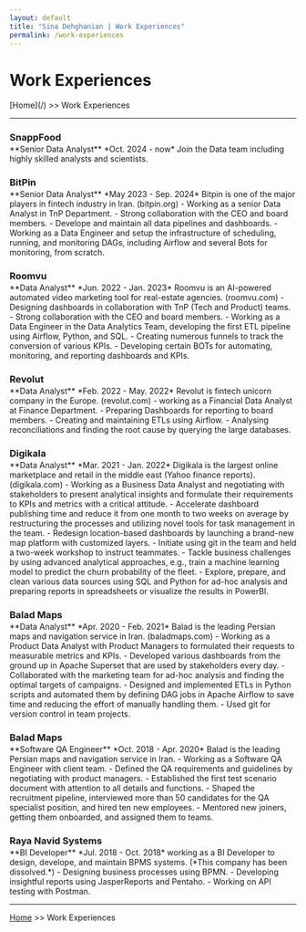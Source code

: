```yaml
---
layout: default
title: "Sina Dehghanian | Work Experiences"
permalink: /work-experiences
---
```

<h1>Work Experiences</h1>
[Home](/) >> Work Experiences   

---   

<h3 style="margin-bottom:2px;">SnappFood</h3>
**Senior Data Analyst**   
*Oct. 2024 - now*   
Join the Data team including highly skilled analysts and scientists.    

<h3 style="margin-bottom:2px;">BitPin</h3>
**Senior Data Analyst**   
*May 2023 - Sep. 2024*   
Bitpin is one of the major players in fintech industry in Iran. (bitpin.org)
- Working as a senior Data Analyst in TnP Department.
- Strong collaboration with the CEO and board members.
- Develope and maintain all data pipelines and dashboards.
- Working as a Data Engineer and setup the infrastructure of scheduling, running, and monitoring DAGs, including Airflow and several Bots for monitoring, from scratch.


<h3 style="margin-bottom:2px;">Roomvu</h3>
**Data Analyst**  
*Jun. 2022 - Jan. 2023*   
Roomvu is an AI-powered automated video marketing tool for real-estate agencies. (roomvu.com)
- Designing dashboards in collaboration with TnP (Tech and Product) teams.
- Strong collaboration with the CEO and board members.
- Working as a Data Engineer in the Data Analytics Team, developing the first ETL pipeline using Airflow, Python, and SQL.
- Creating numerous funnels to track the conversion of various KPIs.
- Developing certain BOTs for automating, monitoring, and reporting dashboards and KPIs.


<h3 style="margin-bottom:2px;">Revolut</h3>
**Data Analyst**   
*Feb. 2022 - May. 2022*   
Revolut is fintech unicorn company in the Europe. (revolut.com)
- working as a Financial Data Analyst at Finance Department.
- Preparing Dashboards for reporting to board members.
- Creating and maintaining ETLs using Airflow.
- Analysing reconciliations and finding the root cause by querying the large databases.


<h3 style="margin-bottom:2px;">Digikala</h3>
**Data Analyst**   
*Mar. 2021 - Jan. 2022*  
Digikala is the largest online marketplace and retail in the middle east (Yahoo finance reports). (digikala.com)
- Working as a Business Data Analyst and negotiating with stakeholders to present analytical insights and formulate their requirements to KPIs and metrics with a critical attitude.
- Accelerate dashboard publishing time and reduce it from one month to two weeks on average by restructuring the processes and utilizing novel tools for task management in the team.
- Redesign location-based dashboards by launching a brand-new map platform with customized layers.
- Initiate using git in the team and held a two-week workshop to instruct teammates.
- Tackle business challenges by using advanced analytical approaches, e.g., train a machine learning model to predict the churn probability of the fleet.
- Explore, prepare, and clean various data sources using SQL and Python for ad-hoc analysis and preparing reports in spreadsheets or visualize the results in PowerBI.


<h3 style="margin-bottom:2px;">Balad Maps</h3>
**Data Analyst**   
*Apr. 2020 - Feb. 2021*   
Balad is the leading Persian maps and navigation service in Iran. (baladmaps.com)
- Working as a Product Data Analyst with Product Managers to formulated their requests to measurable metrics and KPIs.
- Developed various dashboards from the ground up in Apache Superset that are used by stakeholders every day.
- Collaborated with the marketing team for ad-hoc analysis and finding the optimal targets of campaigns.
- Designed and implemented ETLs in Python scripts and automated them by defining DAG jobs in Apache Airflow to save time and reducing the effort of manually handling them.
- Used git for version control in team projects.


<h3 style="margin-bottom:2px;">Balad Maps</h3>
**Software QA Engineer**   
*Oct. 2018 - Apr. 2020*    
Balad is the leading Persian maps and navigation service in Iran.
- Working as a Software QA Engineer with client team.
- Defined the QA requirements and guidelines by negotiating with product managers.
- Established the first test scenario document with attention to all details and functions.
- Shaped the recruitment pipeline, interviewed more than 50 candidates for the QA specialist position, and hired ten new employees.
- Mentored new joiners, getting them onboarded, and assigned them to teams.


<h3 style="margin-bottom:2px;">Raya Navid Systems</h3>
**BI Developer**   
*Jul. 2018 - Oct. 2018*   
working as a BI Developer to design, develope, and maintain BPMS systems. (*This company has been dissolved.*)
- Designing business processes using BPMN.
- Developing insightful reports using JasperReports and Pentaho.
- Working on API testing with Postman.   

---   
[Home](/) >> Work Experiences